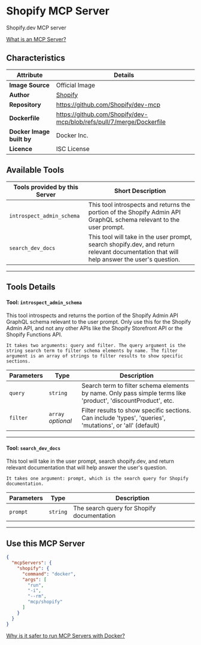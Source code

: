 # Shopify MCP Server

Shopify.dev MCP server

[What is an MCP Server?](https://www.anthropic.com/news/model-context-protocol)

## Characteristics
Attribute|Details|
|-|-|
**Image Source**|Official Image
|**Author**|[Shopify](https://github.com/Shopify)
**Repository**|https://github.com/Shopify/dev-mcp
**Dockerfile**|https://github.com/Shopify/dev-mcp/blob/refs/pull/7/merge/Dockerfile
**Docker Image built by**|Docker Inc.
**Licence**|ISC License

## Available Tools
Tools provided by this Server|Short Description
-|-
`introspect_admin_schema`|This tool introspects and returns the portion of the Shopify Admin API GraphQL schema relevant to the user prompt.|
`search_dev_docs`|This tool will take in the user prompt, search shopify.dev, and return relevant documentation that will help answer the user's question.|

---
## Tools Details

#### Tool: **`introspect_admin_schema`**
This tool introspects and returns the portion of the Shopify Admin API GraphQL schema relevant to the user prompt. Only use this for the Shopify Admin API, and not any other APIs like the Shopify Storefront API or the Shopify Functions API.

    It takes two arguments: query and filter. The query argument is the string search term to filter schema elements by name. The filter argument is an array of strings to filter results to show specific sections.
Parameters|Type|Description
-|-|-
`query`|`string`|Search term to filter schema elements by name. Only pass simple terms like 'product', 'discountProduct', etc.
`filter`|`array` *optional*|Filter results to show specific sections. Can include 'types', 'queries', 'mutations', or 'all' (default)

---
#### Tool: **`search_dev_docs`**
This tool will take in the user prompt, search shopify.dev, and return relevant documentation that will help answer the user's question.

    It takes one argument: prompt, which is the search query for Shopify documentation.
Parameters|Type|Description
-|-|-
`prompt`|`string`|The search query for Shopify documentation

---
## Use this MCP Server

```json
{
  "mcpServers": {
    "shopify": {
      "command": "docker",
      "args": [
        "run",
        "-i",
        "--rm",
        "mcp/shopify"
      ]
    }
  }
}
```

[Why is it safer to run MCP Servers with Docker?](https://www.docker.com/blog/the-model-context-protocol-simplifying-building-ai-apps-with-anthropic-claude-desktop-and-docker/)
